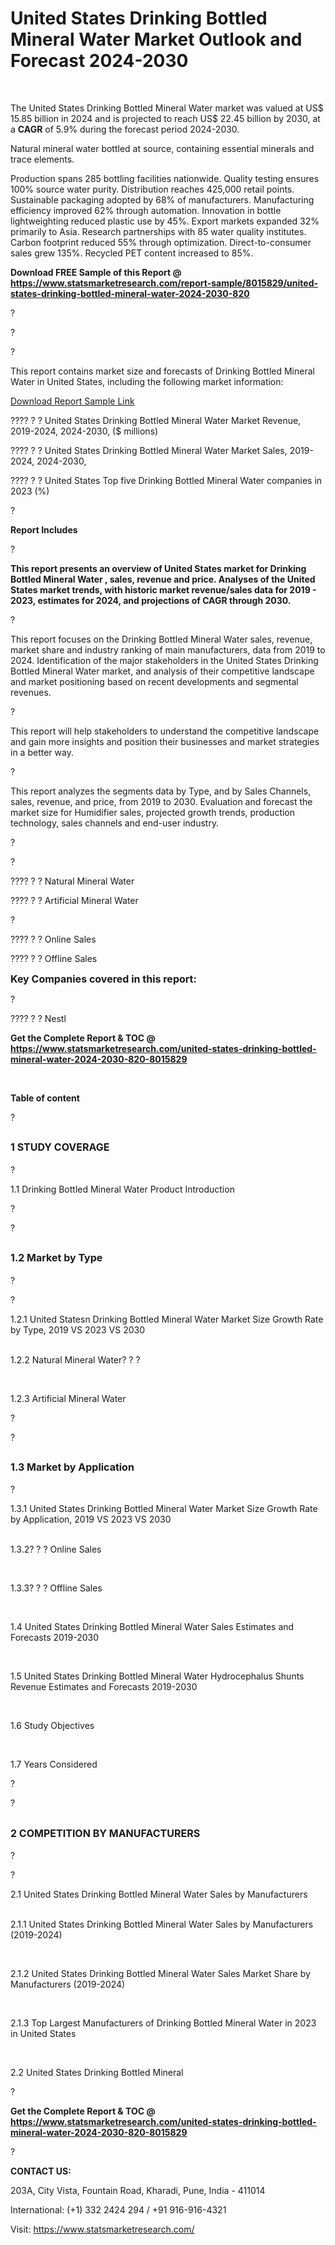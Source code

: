 <h1>United States Drinking Bottled Mineral Water Market Outlook and Forecast 2024-2030</h1><br/><p>The United States Drinking Bottled Mineral Water market was valued at US$ 15.85 billion in 2024 and is projected to reach US$ 22.45 billion by 2030, at a <strong>CAGR</strong> of 5.9% during the forecast period 2024-2030.</p>
 
 
 
 <p>Natural mineral water bottled at source, containing essential minerals and trace elements.</p>
 
 
 
 <p>Production spans 285 bottling facilities nationwide. Quality testing ensures 100% source water purity. Distribution reaches 425,000 retail points. Sustainable packaging adopted by 68% of manufacturers. Manufacturing efficiency improved 62% through automation. Innovation in bottle lightweighting reduced plastic use by 45%. Export markets expanded 32% primarily to Asia. Research partnerships with 85 water quality institutes. Carbon footprint reduced 55% through optimization. Direct-to-consumer sales grew 135%. Recycled PET content increased to 85%.</p>
 
 
 
 <div><b>Download FREE Sample of this Report @ <a href="https://www.statsmarketresearch.com/download-free-sample/8015829/united-states-drinking-bottled-mineral-water-2024-2030-820">https://www.statsmarketresearch.com/report-sample/8015829/united-states-drinking-bottled-mineral-water-2024-2030-820</a></b></div>
 
 
 
 <p>? </p>
 
 
 
 <p>? </p>
 
 
 
 <p>? </p>
 
 
 
 <p>This report contains market size and forecasts of Drinking Bottled Mineral Water in United States, including the following market information:</p>
 
 
 
 <p><a href="https://www.statsmarketresearch.com/download-free-sample/8015829/united-states-drinking-bottled-mineral-water-2024-2030-820">Download Report Sample Link</a></p>
 
 
 
 <p>???? ? ? United States Drinking Bottled Mineral Water Market Revenue, 2019-2024, 2024-2030, ($ millions)</p>
 
 
 
 <p>???? ? ? United States Drinking Bottled Mineral Water Market Sales, 2019-2024, 2024-2030,</p>
 
 
 
 <p>???? ? ? United States Top five Drinking Bottled Mineral Water companies in 2023 (%)</p>
 
 
 
 <p>? </p>
 
 
 
 <p><strong>Report Includes</strong></p>
 
 
 
 <p>? </p>
 
 
 
 <p><strong>This report presents an overview of United States market for Drinking Bottled Mineral Water , sales, revenue and price. Analyses of the United States market trends, with historic market revenue/sales data for 2019 - 2023, estimates for 2024, and projections of <strong>CAGR</strong> through 2030.</strong></p>
 
 
 
 <p>? </p>
 
 
 
 <p>This report focuses on the Drinking Bottled Mineral Water sales, revenue, market share and industry ranking of main manufacturers, data from 2019 to 2024. Identification of the major stakeholders in the United States Drinking Bottled Mineral Water market, and analysis of their competitive landscape and market positioning based on recent developments and segmental revenues.</p>
 
 
 
 <p>? </p>
 
 
 
 <p>This report will help stakeholders to understand the competitive landscape and gain more insights and position their businesses and market strategies in a better way.</p>
 
 
 
 <p>? </p>
 
 
 
 <p>This report analyzes the segments data by Type, and by Sales Channels, sales, revenue, and price, from 2019 to 2030. Evaluation and forecast the market size for Humidifier sales, projected growth trends, production technology, sales channels and end-user industry.</p>
 
 
 
 <p>? </p>
 
 
 
 <p>? </p>
 
 
 
 <p>???? ? ? Natural Mineral Water</p>
 
 
 
 <p>???? ? ? Artificial Mineral Water</p>
 
 
 
 <p>? </p>
 
 
 
 <p>???? ? ? Online Sales</p>
 
 
 
 <p>???? ? ? Offline Sales</p>
 
 
 
 <p><span style="font-size:16px"><strong>Key Companies covered in this report:</strong></span></p>
 
 
 
 <p>? </p>
 
 
 
 <p>???? ? ? Nestl</p>
 
 
 
 <div><b>Get the Complete Report & TOC @ <a href="https://www.statsmarketresearch.com/united-states-drinking-bottled-mineral-water-2024-2030-820-8015829">https://www.statsmarketresearch.com/united-states-drinking-bottled-mineral-water-2024-2030-820-8015829</a></b></div>
 
 
 
 <p><br />
 
 <b>Table of content</b></p>
 
 
 
 <p>? </p>
 
 
 
 <h2><span style="font-size:16px"><strong>1 STUDY COVERAGE</strong></span></h2>
 
 
 
 <p>? </p>
 
 
 
 <p>1.1 Drinking Bottled Mineral Water Product Introduction</p>
 
 
 
 <p>? </p>
 
 
 
 <p>? </p>
 
 
 
 <h2><span style="font-size:16px"><strong>1.2 Market by Type</strong></span></h2>
 
 
 
 <p>? </p>
 
 
 
 <p>? </p>
 
 
 
 <p>1.2.1 United Statesn Drinking Bottled Mineral Water Market Size Growth Rate by Type, 2019 VS 2023 VS 2030<br />
 
 <br />
 
 1.2.2 Natural Mineral Water? ? ? <br />
 
 <br />
 
 1.2.3 Artificial Mineral Water<br />
 
 ? </p>
 
 
 
 <p>? </p>
 
 
 
 <h2><span style="font-size:16px"><strong>1.3 Market by Application</strong></span></h2>
 
 
 
 <p>? </p>
 
 
 
 <p>1.3.1 United States Drinking Bottled Mineral Water Market Size Growth Rate by Application, 2019 VS 2023 VS 2030<br />
 
 <br />
 
 1.3.2? ? ? Online Sales<br />
 
 <br />
 
 1.3.3? ? ? Offline Sales<br />
 
 <br />
 
 1.4 United States Drinking Bottled Mineral Water Sales Estimates and Forecasts 2019-2030<br />
 
 <br />
 
 1.5 United States Drinking Bottled Mineral Water Hydrocephalus Shunts Revenue Estimates and Forecasts 2019-2030<br />
 
 <br />
 
 1.6 Study Objectives<br />
 
 <br />
 
 1.7 Years Considered</p>
 
 
 
 <p>? </p>
 
 
 
 <p>? </p>
 
 
 
 <h2><span style="font-size:16px"><strong>2 COMPETITION BY MANUFACTURERS</strong></span></h2>
 
 
 
 <p>? </p>
 
 
 
 <p>? </p>
 
 
 
 <p>2.1 United States Drinking Bottled Mineral Water Sales by Manufacturers<br />
 
 <br />
 
 2.1.1 United States Drinking Bottled Mineral Water Sales by Manufacturers (2019-2024)<br />
 
 <br />
 
 2.1.2 United States Drinking Bottled Mineral Water Sales Market Share by Manufacturers (2019-2024)<br />
 
 <br />
 
 2.1.3 Top Largest Manufacturers of Drinking Bottled Mineral Water in 2023 in United States<br />
 
 <br />
 
 2.2 United States Drinking Bottled Mineral</p>
 
 
 
 <p>? </p>
 
 
 
 <div><b>Get the Complete Report & TOC @ <a href="https://www.statsmarketresearch.com/united-states-drinking-bottled-mineral-water-2024-2030-820-8015829">https://www.statsmarketresearch.com/united-states-drinking-bottled-mineral-water-2024-2030-820-8015829</a></b></div>
 
 
 
 <p>? </p>
 
 
 
 <p><b>CONTACT US:</b><br />
 
 203A, City Vista, Fountain Road, Kharadi, Pune, India - 411014<br />
 
 International: (+1) 332 2424 294 / +91 916-916-4321<br />
 
 Visit: <a href="https://www.statsmarketresearch.com/">https://www.statsmarketresearch.com/</a></p>